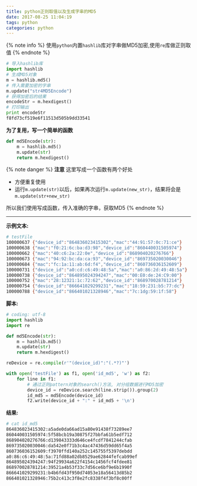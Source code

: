 ```yaml
---
title: python正则取值以及生成字串的MD5
date: 2017-08-25 11:04:19
tags: python
categories: python
---
```


{% note info %}
使用`python`内置`hashlib`库对字串做MD5加密,使用`re`库做正则取值
{% endnote %}

<!-- more -->


```python
# 导入hashlib库
import hashlib
# 生成MD5对象
m = hashlib.md5()
# 传入需要加密的字串
m.update("str4MD5Encode")
# 获得加密后的结果
encodeStr = m.hexdigest()
# 打印输出
print encodeStr
f8fd73cf519e6f11513d505b9dd33541
```

**为了复用，写一个简单的函数**
```python
def md5Encode(str):
    m = hashlib.md5()
    m.update(str)
    return m.hexdigest()
```


{% note danger %}
**注意**
这里写成一个函数有两个好处
- 方便重复使用
- 运行`m.update(str)`以后，如果再次运行`m.update(new_str)`，结果将会是`m.update(str+new_str)`

所以我们使用写成函数，传入准确的字串，获取MD5
{% endnote %}

----------


**示例文本:**
```bash
# testFile
100000637 {"device_id":"864836023415302","mac":"44:91:57:0c:71:ce"}
100000638 {"mac":"f0:21:6c:ba:d3:98","device_id":"860440031505974"}
100000662 {"mac":"40:c6:2a:22:0e","device_id":"868904020276766"}
100000673 {"mac":"94:92:bc:da:ca:93","device_id":"869735020030046"}
100000684 {"mac":"fc:1a:11:ab:6d:f4","device_id":"860736036152609"}
100000731 {"device_id":"a0:cd:c6:49:48:5a","mac":"a0:86:2d:49:48:5a"}
100000738 {"device_id":"864895024394247","mac":"00:E0:de:24:C9:00"}
100000752 {"mac":"28:12321:1c:72:62","device_id":"868970028781214"}
100000754 {"device_id":"866641029299231","mac":"18:59:231:b5:77:dc"}
100000788 {"device_id":"866401021328946","mac":"7c:1dg:59:1f:58"}
```

**脚本:**
```python
# coding: utf-8
import hashlib
import re

def md5Encode(str):
    m = hashlib.md5()
    m.update(str)
    return m.hexdigest()

reDevice = re.compile(r'"(device_id)":"(.*?)"')

with open('testFile') as f1, open('id_md5', 'w') as f2:
    for line in f1:
        # 通过正则pattern对象的search()方法, 对分组数据进行MD5加密
        device_id = reDevice.search(line.strip()).group(2)
        id_md5 = md5Encode(device_id)
        f2.write(device_id + ":" + id_md5 + '\n')
```

**结果:**
```bash
# cat id_md5
864836023415302:a5ade0da66ad15a80e91438f73289ee7
860440031505974:5f58bcb19a30875f27bbfa61b5edf712
868904020276766:d139843333d646ce4fcdf7841244cfab
869735020030046:da542e0f71b3c4ac47436d59dd65f4a5
860736036152609:f3970ffd140a252c145755f5397debdd
a0:86:c6:49:48:5a:71fd88a02db8529ae62844fefcab99ef
864895024394247:94f29934a622f4154c1456fcf4fdee81
868970028781214:39521a4b53f33c7d56ce6bf9e6b1990f
866641029299231:b4b6fd43f950d74053e18a56413d85b2
866401021328946:75b2c413c3f8e2fc8338f4f3bf8c00ff
```